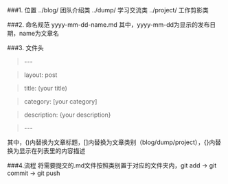 
###1. 位置
../blog/    团队介绍类
../dump/    学习交流类
../project/  工作剪影类

###2. 命名规范
yyyy-mm-dd-name.md
其中，yyyy-mm-dd为显示的发布日期，name为文章名

###3. 文件头

>\---

>layout: post

>title: (your title)

>category: [your category]

>description: {your description}

>\---

其中，()内替换为文章标题，[]内替换为文章类别（blog/dump/project），{}内替换为显示在列表里的内容描述

###4.流程
将需要提交的.md文件按照类别置于对应的文件夹内，git add  -> git commit  ->  git push